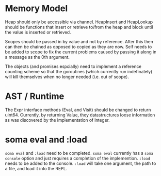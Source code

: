 Memory Model
============

Heap should only be accessible via channel.  HeapInsert and HeapLookup should be functions that insert or retrieve to/from the heap and block until the value is inserted or retrieved.

Scopes should be passed in by value and not by reference. After this then can then be chained as opposed to copied as they are now. Self needs to be added to scope to fix the current problems caused by passing it along in a message as the 0th argument.

The objects (and promises espcially) need to implement a reference counting scheme so that the goroutines (which currently run indefinately) will kill themselves when no longer needed (i.e. out of scope).

AST / Runtime
=============

The Expr interface methods (Eval, and Visit) should be changed to return uint64.  Currently, by returning Value, they datastructures loose information as was discovered by the implementation of Integer.


soma eval and :load
===================
```soma eval``` and ```:load``` need to be completed.  ```soma eval``` currently has a ```soma console``` option and just requires a completion of the implemention.  ```:load``` needs to be added to the console. ```:load``` will take one argument, the path to a file, and load it into the REPL.

